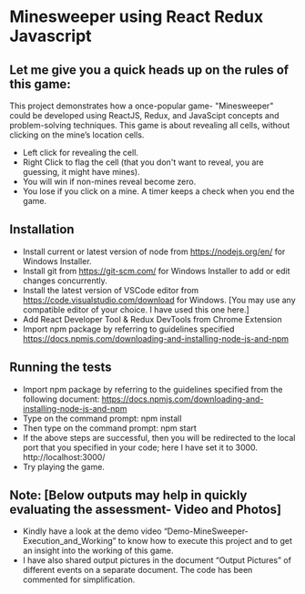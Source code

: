 # Minesweeper using React Redux Javascript

## Let me give you a quick heads up on the rules of this game:
This project demonstrates how a once-popular game- "Minesweeper" could be developed using ReactJS, Redux, and JavaScipt concepts and problem-solving techniques.
This game is about revealing all cells, without clicking on the mine’s location cells.
*	Left click for revealing the cell.
*	Right Click to flag the cell (that you don't want to reveal, you are guessing, it might have mines).
*	You will win if non-mines reveal become zero.
*	You lose if you click on a mine. A timer keeps a check when you end the game.

## Installation
*	Install current or latest version of node from https://nodejs.org/en/ for Windows Installer.
*	Install git from https://git-scm.com/ for Windows Installer to add or edit changes concurrently.
*	Install the latest version of VSCode editor from https://code.visualstudio.com/download for Windows. [You may use any compatible editor of your choice. I have used this one here.]
*	Add React Developer Tool & Redux DevTools from Chrome Extension
*	Import npm package by referring to guidelines specified https://docs.npmjs.com/downloading-and-installing-node-js-and-npm

## Running the tests
* Import npm package by referring to the guidelines specified from the following document:
https://docs.npmjs.com/downloading-and-installing-node-js-and-npm
*	Type on the command prompt: npm install 
*	Then type on the command prompt: npm start
* If the above steps are successful, then you will be redirected to the local port that you specified in your code; here I have set it to 3000. http://localhost:3000/
* Try playing the game. 

## Note: [Below outputs may help in quickly evaluating the assessment- Video and Photos]
* Kindly have a look at the demo video “Demo-MineSweeper-Execution_and_Working” to know how to execute this project and to get an insight into the working of this game. 
* I have also shared output pictures in the document “Output Pictures” of different events on a separate document. The code has been commented for simplification. 


